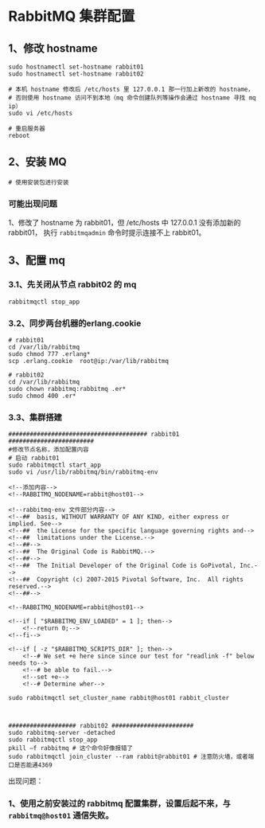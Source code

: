 # RabbitMQ 集群配置

## 1、修改 hostname

```
sudo hostnamectl set-hostname rabbit01
sudo hostnamectl set-hostname rabbit02

# 本机 hostname 修改后 /etc/hosts 里 127.0.0.1 那一行加上新改的 hostname，
# 否则使用 hostname 访问不到本地（mq 命令创建队列等操作会通过 hostname 寻找 mq ip）
sudo vi /etc/hosts

# 重启服务器
reboot
```

## 2、安装 MQ

```
# 使用安装包进行安装
```

### 可能出现问题

1、修改了 hostname 为 rabbit01，但 /etc/hosts 中 127.0.0.1 没有添加新的 rabbit01，
执行 `rabbitmqadmin` 命令时提示连接不上 rabbit01。

## 3、配置 mq

### 3.1、先关闭从节点 rabbit02 的 mq

```
rabbitmqctl stop_app
```

### 3.2、同步两台机器的erlang.cookie

```
# rabbit01
cd /var/lib/rabbitmq
sudo chmod 777 .erlang*
scp .erlang.cookie  root@ip:/var/lib/rabbitmq

# rabbit02
cd /var/lib/rabbitmq
sudo chown rabbitmq:rabbitmq .er*
sudo chmod 400 .er*
```

### 3.3、集群搭建

```
####################################### rabbit01  ########################
#修改节点名称，添加配置内容
# 启动 rabbit01
sudo rabbitmqctl start_app
sudo vi /usr/lib/rabbitmq/bin/rabbitmq-env

<!--添加内容-->
<!--RABBITMQ_NODENAME=rabbit@host01-->

<!--rabbitmq-env 文件部分内容-->
<!--##  basis, WITHOUT WARRANTY OF ANY KIND, either express or implied. See-->
<!--##  the License for the specific language governing rights and-->
<!--##  limitations under the License.-->
<!--##-->
<!--##  The Original Code is RabbitMQ.-->
<!--##-->
<!--##  The Initial Developer of the Original Code is GoPivotal, Inc.-->
<!--##  Copyright (c) 2007-2015 Pivotal Software, Inc.  All rights reserved.-->
<!--##-->

<!--RABBITMQ_NODENAME=rabbit@host01-->

<!--if [ "$RABBITMQ_ENV_LOADED" = 1 ]; then-->
    <!--return 0;-->
<!--fi-->

<!--if [ -z "$RABBITMQ_SCRIPTS_DIR" ]; then-->
    <!--# We set +e here since since our test for "readlink -f" below needs to-->
    <!--# be able to fail.-->
    <!--set +e-->
    <!--# Determine wher-->
    
sudo rabbitmqctl set_cluster_name rabbit@host01 rabbit_cluster



################### rabbit02 #######################
sudo rabbitmq-server -detached
sudo rabbitmqctl stop_app
pkill –f rabbitmq # 这个命令好像报错了
sudo rabbitmqctl join_cluster --ram rabbit@rabbit01 # 注意防火墙，或者端口是否能通4369

```

出现问题：

### 1、使用之前安装过的 rabbitmq 配置集群，设置后起不来，与 `rabbitmq@host01` 通信失败。

